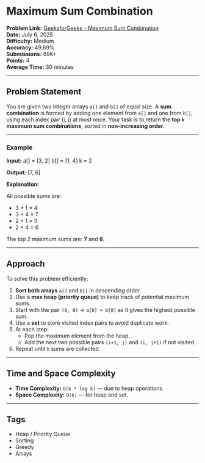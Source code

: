 # Maximum Sum Combination

**Problem Link:** [GeeksforGeeks - Maximum Sum Combination](https://www.geeksforgeeks.org/problems/maximum-sum-combination/1)  
**Date:** July 6, 2025  
**Difficulty:** Medium  
**Accuracy:** 49.69%  
**Submissions:** 89K+  
**Points:** 4  
**Average Time:** 30 minutes

---

## Problem Statement

You are given two integer arrays `a[]` and `b[]` of equal size. A **sum combination** is formed by adding one element from `a[]` and one from `b[]`, using each index pair (i, j) at most once. Your task is to return the **top `k` maximum sum combinations**, sorted in **non-increasing order**.

---

### Example

**Input:**
a[] = [3, 2]
b[] = [1, 4]
k = 2


**Output:**
[7, 6]


**Explanation:**

All possible sums are:
- 3 + 1 = 4  
- 3 + 4 = 7  
- 2 + 1 = 3  
- 2 + 4 = 6  

The top 2 maximum sums are: **7** and **6**.

---

## Approach

To solve this problem efficiently:

1. **Sort both arrays** `a[]` and `b[]` in descending order.
2. Use a **max heap (priority queue)** to keep track of potential maximum sums.
3. Start with the pair `(0, 0)` → `a[0] + b[0]` as it gives the highest possible sum.
4. Use a **set** to store visited index pairs to avoid duplicate work.
5. At each step:
   - Pop the maximum element from the heap.
   - Add the next two possible pairs `(i+1, j)` and `(i, j+1)` if not visited.
6. Repeat until `k` sums are collected.

---

## Time and Space Complexity

- **Time Complexity:** `O(k * log k)` — due to heap operations.
- **Space Complexity:** `O(k)` — for heap and set.

---

## Tags

- Heap / Priority Queue
- Sorting
- Greedy
- Arrays
